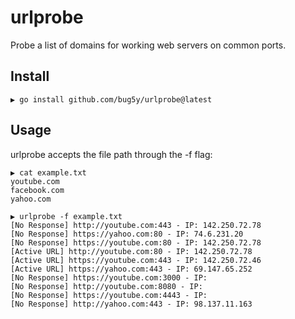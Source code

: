# urlprobe

Probe a list of domains for working web servers on common ports.

## Install

```
▶ go install github.com/bug5y/urlprobe@latest
```

## Usage

urlprobe accepts the file path through the -f flag:

```
▶ cat example.txt                                                                           
youtube.com
facebook.com
yahoo.com

▶ urlprobe -f example.txt                                                 
[No Response] http://youtube.com:443 - IP: 142.250.72.78
[No Response] https://yahoo.com:80 - IP: 74.6.231.20
[No Response] https://youtube.com:80 - IP: 142.250.72.78
[Active URL] http://youtube.com:80 - IP: 142.250.72.78
[Active URL] https://youtube.com:443 - IP: 142.250.72.46
[Active URL] https://yahoo.com:443 - IP: 69.147.65.252
[No Response] https://youtube.com:3000 - IP: 
[No Response] http://youtube.com:8080 - IP: 
[No Response] https://youtube.com:4443 - IP:
[No Response] http://yahoo.com:443 - IP: 98.137.11.163
```

